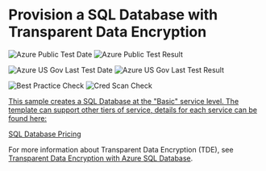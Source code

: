 # Provision a SQL Database with Transparent Data Encryption

![Azure Public Test Date](https://azurequickstartsservice.blob.core.windows.net/badges/201-sql-database-transparent-encryption-create/PublicLastTestDate.svg)
![Azure Public Test Result](https://azurequickstartsservice.blob.core.windows.net/badges/201-sql-database-transparent-encryption-create/PublicDeployment.svg)

![Azure US Gov Last Test Date](https://azurequickstartsservice.blob.core.windows.net/badges/201-sql-database-transparent-encryption-create/FairfaxLastTestDate.svg)
![Azure US Gov Last Test Result](https://azurequickstartsservice.blob.core.windows.net/badges/201-sql-database-transparent-encryption-create/FairfaxDeployment.svg)

![Best Practice Check](https://azurequickstartsservice.blob.core.windows.net/badges/201-sql-database-transparent-encryption-create/BestPracticeResult.svg)
![Cred Scan Check](https://azurequickstartsservice.blob.core.windows.net/badges/201-sql-database-transparent-encryption-create/CredScanResult.svg)

<a href="https://portal.azure.com/#create/Microsoft.Template/uri/https%3A%2F%2Fraw.githubusercontent.com%2Fazure%2Fazure-quickstart-templates%2Fmaster%2F201-sql-database-transparent-encryption-create%2Fazuredeploy.json" target="_blank">

This sample creates a SQL Database at the "Basic" service level.  The template can support other tiers of service, details for each service can be found here:

[SQL Database Pricing](https://azure.microsoft.com/en-us/pricing/details/sql-database/)

For more information about Transparent Data Encryption (TDE), see [Transparent Data Encryption with Azure SQL Database](https://msdn.microsoft.com/en-us/library/dn948096.aspx).


